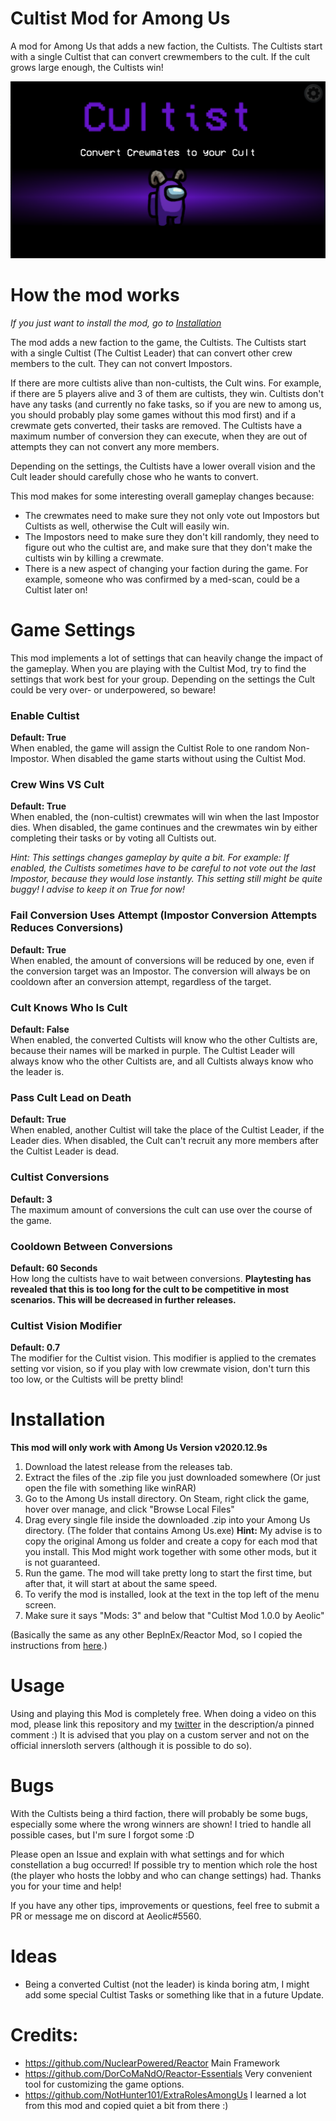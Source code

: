 ﻿# Cultist Mod for Among Us

A mod for Among Us that adds a new faction, the Cultists. The Cultists start with a single Cultist that can
convert crewmembers to the cult. If the cult grows large enough, the Cultists win! 

![cultist_intro](cultist_intro.png)

# How the mod works
_If you just want to install the mod, go to [Installation](#installation)_

The mod adds a new faction to the game, the Cultists. The Cultists start with a single Cultist (The Cultist Leader) that can
convert other crew members to the cult. They can not convert Impostors. 

If there are more cultists alive than
non-cultists, the Cult wins. For example, if there are 5 players alive and 3 of them are cultists, they win.
Cultists don't have any tasks (and currently no fake tasks, so if you are new to among us, you should probably play
some games without this mod first) and if a crewmate gets converted, their tasks are removed. The Cultists have a maximum
number of conversion they can execute, when they are out of attempts they can not convert any more members.

Depending on the settings, the Cultists have a lower overall vision and the Cult leader should carefully chose who 
he wants to convert.

This mod makes for some interesting overall gameplay changes because:
* The crewmates need to make sure they not only vote out Impostors but Cultists as well, otherwise the Cult will easily win.
* The Impostors need to make sure they don't kill randomly, they need to figure out who the cultist are, and make sure that they don't make
the cultists win by killing a crewmate.
* There is a new aspect of changing your faction during the game. For example, someone who was confirmed by a med-scan, could be a Cultist later on!

# Game Settings
This mod implements a lot of settings that can heavily change the impact of the gameplay. When you are playing with the Cultist Mod,
try to find the settings that work best for your group. Depending on the settings the Cult could be very over- or underpowered, so beware!

### Enable Cultist
__Default: True__\
When enabled, the game will assign the Cultist Role to one random Non-Impostor. When disabled
the game starts without using the Cultist Mod.

### Crew Wins VS Cult
__Default: True__\
When enabled, the (non-cultist) crewmates will win when the last Impostor dies. When disabled, the game continues
and the crewmates win by either completing their tasks or by voting all Cultists out.

_Hint: This settings changes gameplay by quite a bit. For example: If enabled, the Cultists sometimes have to be careful to not vote out
the last Impostor, because they would lose instantly. This setting still might be quite buggy! I advise to keep it on True for now!_

### Fail Conversion Uses Attempt (Impostor Conversion Attempts Reduces Conversions)
__Default: True__\
When enabled, the amount of conversions will be reduced by one, even if the conversion 
target was an Impostor. The conversion will always be on cooldown after an conversion attempt, regardless of the target.

### Cult Knows Who Is Cult
__Default: False__\
When enabled, the converted Cultists will know who the other Cultists are, because their names will be marked in purple.
The Cultist Leader will always know who the other Cultists are, and all Cultists always know who the leader is.

### Pass Cult Lead on Death
__Default: True__\
When enabled, another Cultist will take the place of the Cultist Leader, if the Leader dies. When disabled, the Cult
can't recruit any more members after the Cultist Leader is dead.

### Cultist Conversions
__Default: 3__\
The maximum amount of conversions the cult can use over the course of the game.

### Cooldown Between Conversions
__Default: 60 Seconds__\
How long the cultists have to wait between conversions. __Playtesting has revealed that this is too long for the cult to be competitive in most scenarios. This will be decreased in further releases.__

### Cultist Vision Modifier
__Default: 0.7__\
The modifier for the Cultist vision. This modifier is applied to the cremates setting vor vision, so if you play with low
crewmate vision, don't turn this too low, or the Cultists will be pretty blind!

# Installation
__This mod will only work with Among Us Version v2020.12.9s__

1) Download the latest release from the releases tab.
2) Extract the files of the .zip file you just downloaded somewhere (Or just open the file with something like winRAR)
3) Go to the Among Us install directory. On Steam, right click the game, hover over manage, and click "Browse Local Files"
4) Drag every single file inside the downloaded .zip into your Among Us directory. (The folder that contains Among Us.exe)
   __Hint:__ My advise is to copy the original Among us folder and create a copy for each mod that you install. This Mod might work together with some
   other mods, but it is not guaranteed.
5) Run the game. The mod will take pretty long to start the first time, but after that, it will start at about the same speed.
6) To verify the mod is installed, look at the text in the top left of the menu screen.
7) Make sure it says "Mods: 3" and below that "Cultist Mod 1.0.0 by Aeolic"

(Basically the same as any other BepInEx/Reactor Mod, so I copied the instructions from [here](https://github.com/NotHunter101/ExtraRolesAmongUs/blob/main/README.md#instructions).)

# Usage
Using and playing this Mod is completely free. When doing a video on this mod, please link this repository and my [twitter](https://twitter.com/AeolicEDM) in the description/a pinned comment :)
It is advised that you play on a custom server and not on the official innersloth servers (although it is possible to do so).

# Bugs
With the Cultists being a third faction, there will probably be some bugs, especially some where the wrong winners are shown! I tried to handle all
possible cases, but I'm sure I forgot some :D

Please open an Issue and explain with what settings and for which constellation a bug occurred! 
If possible try to mention which role the host (the player
who hosts the lobby and who can change settings) had. Thanks you for your time and help!

If you have any other tips, improvements or questions, feel free to submit a PR or message me on discord at Aeolic#5560.

# Ideas
* Being a converted Cultist (not the leader) is kinda boring atm, I might add some special Cultist Tasks or something like that in a future Update.

# Credits:

* https://github.com/NuclearPowered/Reactor Main Framework
* https://github.com/DorCoMaNdO/Reactor-Essentials Very convenient tool for customizing the game options.
* https://github.com/NotHunter101/ExtraRolesAmongUs I learned a lot from this mod and copied quiet a bit from there :)
